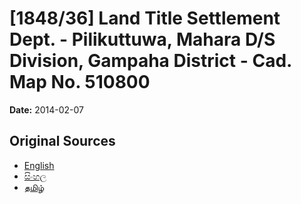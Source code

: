# [1848/36] Land Title Settlement Dept. - Pilikuttuwa, Mahara D/S Division, Gampaha District - Cad. Map No. 510800

**Date:** 2014-02-07

## Original Sources

- [English](https://documents.gov.lk/view/extra-gazettes/2014/2/1848-36_E.pdf)
- [සිංහල](https://documents.gov.lk/view/extra-gazettes/2014/2/1848-36_S.pdf)
- [தமிழ்](https://documents.gov.lk/view/extra-gazettes/2014/2/1848-36_T.pdf)
